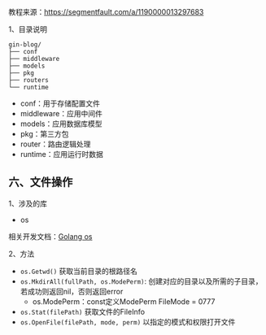 教程来源：https://segmentfault.com/a/1190000013297683

1、目录说明

```
gin-blog/
├── conf
├── middleware
├── models
├── pkg
├── routers
└── runtime
```

- conf：用于存储配置文件
- middleware：应用中间件
- models：应用数据库模型
- pkg：第三方包
- router：路由逻辑处理
- runtime：应用运行时数据


## 六、文件操作

1、涉及的库

- os

相关开发文档：[Golang os](https://cloud.tencent.com/developer/section/1143829)

2、方法

- `os.Getwd()` 获取当前目录的根路径名
- `os.MkdirAll(fullPath, os.ModePerm)`: 创建对应的目录以及所需的子目录，若成功则返回nil，否则返回error
  - os.ModePerm：const定义ModePerm FileMode = 0777
- `os.Stat(filePath)` 获取文件的FileInfo
- `os.OpenFile(filePath, mode, perm)`  以指定的模式和权限打开文件

